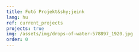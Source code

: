 ```yaml
---
title: Futó Projekt&shy;jeink
lang: hu
ref: current_projects
projects: true
img: /assets/img/drops-of-water-578897_1920.jpg
order: 0
---
```

